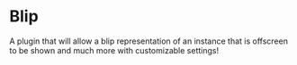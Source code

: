 # Blip
A plugin that will allow a blip representation of an instance that is offscreen to be shown and much more with customizable settings!
